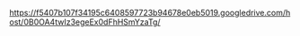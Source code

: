 https://f5407b107f34195c6408597723b94678e0eb5019.googledrive.com/host/0B0OA4twIz3egeEx0dFhHSmYzaTg/
